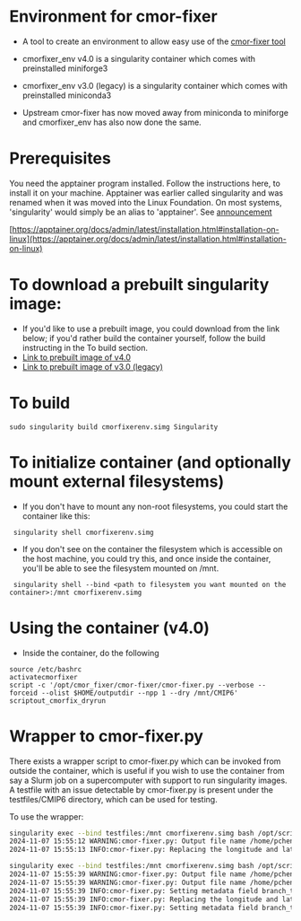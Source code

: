 # Environment for cmor-fixer

- A tool to create an environment to allow easy use of the [cmor-fixer tool](https://github.com/EC-Earth/cmor-fixer)

- cmorfixer_env v4.0 is a singularity container which comes with preinstalled miniforge3
- cmorfixer_env v3.0 (legacy) is a singularity container which comes with preinstalled miniconda3
- Upstream cmor-fixer has now moved away from miniconda to miniforge and cmorfixer_env has also now done the same.

# Prerequisites

You need the apptainer program installed. Follow the instructions here, to install it on your machine.
Apptainer was earlier called singularity and was renamed when it was moved into the Linux Foundation.
On most systems, 'singularity' would simply be an alias to 'apptainer'.
See [announcement](https://apptainer.org/news/community-announcement-20211130/)

[https://apptainer.org/docs/admin/latest/installation.html#installation-on-linux](https://apptainer.org/docs/admin/latest/installation.html#installation-on-linux)


# To download a prebuilt singularity image:

- If you'd like to use a prebuilt image, you could download from the link below; if you'd rather build the container yourself, follow the build instructing in the To build section.
- [Link to prebuilt image of v4.0](https://esg-dn2.nsc.liu.se/virtualtestbed/cmorfixerenv_pre4.0.simg)
- [Link to prebuilt image of v3.0 (legacy)](https://esg-dn2.nsc.liu.se/virtualtestbed/cmorfixerenv.simg)

# To build
````
sudo singularity build cmorfixerenv.simg Singularity
````
# To initialize container (and optionally mount external filesystems)

- If you don't have to mount any non-root filesystems, you could start the container like this:
````
 singularity shell cmorfixerenv.simg
````
- If you don't see on the container the filesystem which is accessible on the host machine, you could try this, and once inside the container, you'll be able to see the filesystem mounted on /mnt.
```
 singularity shell --bind <path to filesystem you want mounted on the container>:/mnt cmorfixerenv.simg
````

# Using the container (v4.0)

- Inside the container, do the following
````
source /etc/bashrc
activatecmorfixer
script -c '/opt/cmor_fixer/cmor-fixer/cmor-fixer.py --verbose --forceid --olist $HOME/outputdir --npp 1 --dry /mnt/CMIP6' scriptout_cmorfix_dryrun
````

# Wrapper to cmor-fixer.py

There exists a wrapper script to cmor-fixer.py which can be invoked from outside the container, which is useful if you wish to use the container from say a Slurm job on a supercomputer with support to run singularity images.
A testfile with an issue detectable by cmor-fixer.py is present under the testfiles/CMIP6 directory, which can be used for testing. 

To use the wrapper:

```bash
singularity exec --bind testfiles:/mnt cmorfixerenv.simg bash /opt/scripts/cmorfixerwrapper.sh --verbose --olist $HOME/outputdir --npp 1 --dry /mnt/CMIP6
2024-11-07 15:55:12 WARNING:cmor-fixer.py: Output file name /home/pchengi/outputdir/list-of-modified-files-1.txt already exists, trying /home/pchengi/outputdir/list-of-modified-files-2.txt
2024-11-07 15:55:13 INFO:cmor-fixer.py: Replacing the longitude and latitude t-grid vertices for vertices_longitude (none) in /mnt/CMIP6/chldiatos_Omon_EC-Earth3-ESM-1_abrupt-4xCO2_r1i1p1f1_gn_195401-195412.nc

singularity exec --bind testfiles:/mnt cmorfixerenv.simg bash /opt/scripts/cmorfixerwrapper.sh --verbose --olist $HOME/outputdir --npp 2 --meta /mnt/recipe.json --dry /mnt/CMIP6
2024-11-07 15:55:39 WARNING:cmor-fixer.py: Output file name /home/pchengi/outputdir/list-of-modified-files-1.txt already exists, trying /home/pchengi/outputdir/list-of-modified-files-2.txt
2024-11-07 15:55:39 WARNING:cmor-fixer.py: Output file name /home/pchengi/outputdir/list-of-modified-files-2.txt already exists, trying /home/pchengi/outputdir/list-of-modified-files-3.txt
2024-11-07 15:55:39 INFO:cmor-fixer.py: Setting metadata field branch_time_in_parent to 29218.0 in /mnt/CMIP6/siconca_SIday_EC-Earth3-Veg_historical_r1i1p1f1_gr_18800101-18801231.nc
2024-11-07 15:55:39 INFO:cmor-fixer.py: Replacing the longitude and latitude t-grid vertices for vertices_longitude (none) in /mnt/CMIP6/chldiatos_Omon_EC-Earth3-ESM-1_abrupt-4xCO2_r1i1p1f1_gn_195401-195412.nc
2024-11-07 15:55:39 INFO:cmor-fixer.py: Setting metadata field branch_time_in_parent to 29218.0 in /mnt/CMIP6/chldiatos_Omon_EC-Earth3-ESM-1_abrupt-4xCO2_r1i1p1f1_gn_195401-195412.nc
``` 
